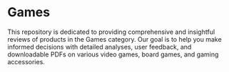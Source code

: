 # Games
This repository is dedicated to providing comprehensive and insightful reviews of products in the Games category. Our goal is to help you make informed decisions with detailed analyses, user feedback, and downloadable PDFs on various video games, board games, and gaming accessories.
